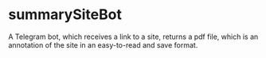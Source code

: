 # summarySiteBot
A Telegram bot, which receives a link to a site, returns a pdf file, which is an annotation of the site in an easy-to-read and save format.
